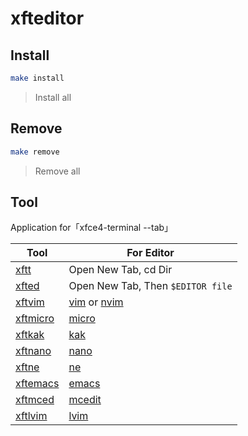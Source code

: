 
# xfteditor

## Install

``` sh
make install
```

> Install all

## Remove

``` sh
make remove
```

> Remove all


## Tool

Application for「xfce4-terminal --tab」

| Tool | For Editor |
| --- | --- |
| [xftt](xftt) | Open New Tab, cd Dir |
| [xfted](xfted) | Open New Tab, Then `$EDITOR file`  |
| [xftvim](xftvim) | [vim](https://www.vim.org/) or [nvim](https://neovim.io/) |
| [xftmicro](xftmicro) | [micro](https://micro-editor.github.io/) |
| [xftkak](xftkak) | [kak](https://kakoune.org/) |
| [xftnano](xftnano) | [nano](https://www.nano-editor.org/) |
| [xftne](xftne) | [ne](http://ne.di.unimi.it/) |
| [xftemacs](xftemacs) | [emacs](https://www.gnu.org/software/emacs/) |
| [xftmced](xftmced) | [mcedit](https://midnight-commander.org/) |
| [xftlvim](xftlvim) | [lvim](https://github.com/ChristianChiarulli/LunarVim) |
